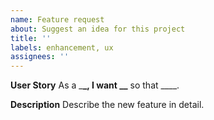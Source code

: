 ```yaml
---
name: Feature request
about: Suggest an idea for this project
title: ''
labels: enhancement, ux
assignees: ''
---
```


**User Story**
As a \_**\_, I want \_\_** so that \_\_\_\_.

**Description**
Describe the new feature in detail.
